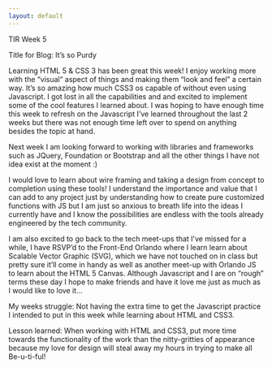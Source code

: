 ```yaml
---
layout: default
---
```


TIR Week 5

Title for Blog: It’s so Purdy


Learning HTML 5 & CSS 3 has been great this week! I enjoy working more with the “visual” aspect of things and making them “look and feel” a certain way. It’s so amazing how much CSS3 os capable of without even using Javascript. I got lost in all the capabilities and and excited to implement some of the cool features I learned about. I was hoping to have enough time this week to refresh on the Javascript I’ve learned throughout the last 2 weeks but there was not enough time left over to spend on anything besides the topic at hand.

Next week I am looking forward to working with libraries and frameworks such as JQuery, Foundation or Bootstrap and all the other things I have not idea exist at the moment :)

I would love to learn about wire framing and taking a design from concept to completion using these tools! I understand the importance and value that I can add to any project just by understanding how to create pure customized functions with JS but I am just so anxious to breath life into the ideas I currently have and I know the possibilities are endless with the tools already engineered by the tech community.

I am also excited to go back to the tech meet-ups that I’ve missed for a while, I have RSVP’d to the Front-End Orlando where I learn learn about Scalable Vector Graphic (SVG), which we have not touched on in class but pretty sure it’ll come in handy as well as another meet-up with Orlando JS to learn about the HTML 5 Canvas. Although Javascript and I are on “rough” terms these day I hope to make friends and have it love me just as much as I would like to love it...

My weeks struggle: Not having the extra time to get the Javascript practice I intended to put in this week while learning about HTML and CSS3.

Lesson learned: When working with HTML and CSS3, put more time towards the functionality of the work than the nitty-gritties of appearance because my love for design will steal away my hours in trying to make all Be-u-ti-ful!

